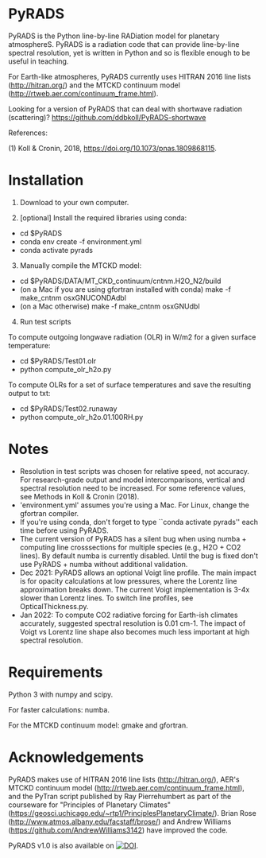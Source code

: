 # PyRADS
PyRADS is the Python line-by-line RADiation model for planetary atmosphereS. PyRADS is a radiation code that can provide line-by-line spectral resolution, yet is written in Python and so is flexible enough to be useful in teaching.

For Earth-like atmospheres, PyRADS currently uses HITRAN 2016 line lists (http://hitran.org/) and the MTCKD continuum model (http://rtweb.aer.com/continuum_frame.html).

Looking for a version of PyRADS that can deal with shortwave radiation (scattering)?
https://github.com/ddbkoll/PyRADS-shortwave

References:

(1) Koll & Cronin, 2018, https://doi.org/10.1073/pnas.1809868115.

# Installation
1) Download to your own computer.

2) [optional] Install the required libraries using conda:
- cd $PyRADS
- conda env create -f environment.yml
- conda activate pyrads

3) Manually compile the MTCKD model:
- cd $PyRADS/DATA/MT_CKD_continuum/cntnm.H2O_N2/build
- (on a Mac if you are using gfortran installed with conda) make -f make_cntnm osxGNUCONDAdbl
- (on a Mac otherwise) make -f make_cntnm osxGNUdbl

4) Run test scripts

To compute outgoing longwave radiation (OLR) in W/m2 for a given surface temperature:
- cd $PyRADS/Test01.olr
- python compute_olr_h2o.py

To compute OLRs for a set of surface temperatures and save the resulting output to txt:
- cd $PyRADS/Test02.runaway
- python compute_olr_h2o.01.100RH.py


# Notes
- Resolution in test scripts was chosen for relative speed, not accuracy. For research-grade output and model intercomparisons, vertical and spectral resolution need to be increased. For some reference values, see Methods in Koll & Cronin (2018).
- 'environment.yml' assumes you're using a Mac. For Linux, change the gfortran compiler.
- If you're using conda, don't forget to type ``conda activate pyrads'' each time before using PyRADS.
- The current version of PyRADS has a silent bug when using numba + computing line crosssections for multiple species (e.g., H2O + CO2 lines). By default numba is currently disabled. Until the bug is fixed don't use PyRADS + numba without additional validation.
- Dec 2021: PyRADS allows an optional Voigt line profile. The main impact is for opacity calculations at low pressures, where the Lorentz line approximation breaks down. The current Voigt implementation is 3-4x slower than Lorentz lines. To switch line profiles, see OpticalThickness.py.
- Jan 2022: To compute CO2 radiative forcing for Earth-ish climates accurately, suggested spectral resolution is 0.01 cm-1. The impact of Voigt vs Lorentz line shape also becomes much less important at high spectral resolution.

# Requirements
Python 3 with numpy and scipy.

For faster calculations: numba.

For the MTCKD continuum model: gmake and gfortran.

# Acknowledgements
PyRADS makes use of HITRAN 2016 line lists (http://hitran.org/), AER's MTCKD continuum model (http://rtweb.aer.com/continuum_frame.html), and the PyTran script published by Ray Pierrehumbert as part of the courseware for "Principles of Planetary Climates" (https://geosci.uchicago.edu/~rtp1/PrinciplesPlanetaryClimate/). Brian Rose (http://www.atmos.albany.edu/facstaff/brose/) and Andrew Williams (https://github.com/AndrewWilliams3142) have improved the code.

PyRADS v1.0 is also available on [![DOI](https://zenodo.org/badge/148344478.svg)](https://zenodo.org/doi/10.5281/zenodo.10525898).
